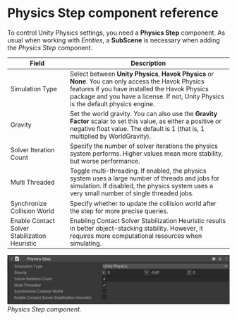 # Physics Step component reference

To control Unity Physics settings, you need a **Physics Step** component. As usual when working with *Entities*, a **SubScene** is necessary when adding the *Physics Step* component.

| Field                                         | Description                                                                                                                                                                                                                                  |
|-----------------------------------------------|----------------------------------------------------------------------------------------------------------------------------------------------------------------------------------------------------------------------------------------------|
| Simulation Type                               | Select between **Unity Physics**, **Havok Physics** or **None**. You can only access the Havok Physics features if you have installed the Havok Physics package and you have a license. If not, Unity Physics is the default physics engine. |
| Gravity                                       | Set the world gravity. You can also use the **Gravity Factor** scalar to set this value, as either a positive or negative float value. The default is 1 (that is, 1 multiplied by WorldGravity).                                             |
| Solver Iteration Count                        | Specify the number of solver iterations the physics system performs. Higher values mean more stability, but worse performance.                                                                                                               |
| Multi Threaded                                | Toggle multi-threading. If enabled, the physics system uses a large number of threads and jobs for simulation. If disabled, the physics system uses a very small number of single threaded jobs.                                             |
| Synchronize Collision World                   | Specify whether to update the collision world after the step for more precise queries.                                                                                                                                                       |
| Enable Contact Solver Stabilization Heuristic | Enabling Contact Solver Stabilization Heuristic results in better object-stacking stability. However, it requires more computational resources when simulating.                                                                              |

![collider_cast](images/physics-step.png)<br/>_Physics Step component._
